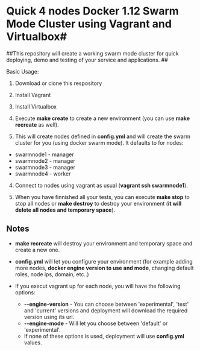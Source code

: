 # Quick 4 nodes Docker 1.12 Swarm Mode Cluster using Vagrant and Virtualbox#

##This repository will create a working swarm mode cluster for quick deploying, demo and testing of your service and applications. ##

Basic Usage:

1. Download or clone this respository
 1. Install Vagrant
 2. Install Virtualbox

2. Execute **make create** to create a new environment (you can use **make recreate** as well).

3. This will create nodes defined in **config.yml** and will create the swarm cluster for you (using docker swarm mode). 
It defaults to for nodes:

  * swarmnode1 - manager
  * swarmnode2 - manager
  * swarmnode3 - manager
  * swarmnode4 - worker

4. Connect to nodes using vagrant as usual (**vagrant ssh swarmnode1**).

5. When you have finnished all your tests, 
you can execute **make stop** to stop all nodes or **make destroy** to destroy your environment
(__**it will delete all nodes and temporary space**__).

## Notes ##
* **make recreate** will destroy your environment and temporary space and create a new one.

* **config.yml** will let you configure your environment 
(for example adding more nodes, **docker engine version to use and mode**, changing default roles, node ips, domain, etc..)

* If you execut vagrant up for each node, you will have the following options:
  *  **--engine-version** - You can choose between 'experimental', 'test' and 'current' versions and deployment will download
  the required version using its url.
  * **--engine-mode** - Will let you choose between 'default' or 'experimental'.
  * If none of these options is used, deployment will use **config.yml** values.
